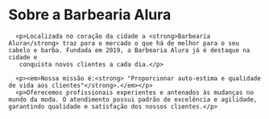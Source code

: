 <!DOCTYPE html>
 <html> 
      <h1>Sobre a Barbearia Alura</h1>

      <p>Localizada no coração da cidade a <strong>Barbearia Alura</strong> traz para o mercado o que há de melhor para o seu cabelo e barba. Fundada em 2019, a Barbearia Alura já é destaque na cidade e 
       conquista novos clientes a cada dia.</p>

      <p><em>Nossa missão é:<strong> "Proporcionar auto-estima e qualidade de vida aos clientes"</strong>.</em></p>
      <p>Oferecemos profissionais experientes e antenados às mudanças no mundo da moda. O atendimento possui padrão de excelência e agilidade, garantindo qualidade e satisfação dos nossos clientes.</p>  
 </html>
